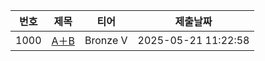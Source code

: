 | 번호 | 제목 | 티어 | 제출날짜 |
|------|------|------|----------|
| 1000 | [A＋B](백준/Bronze/1000.A＋B) | Bronze V | 2025-05-21 11:22:58 |
